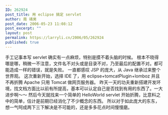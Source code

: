 ```yaml
---
ID: 262924
post_title: 用 eclipse 搞定 servlet
author: 南 靖男
post_date: 2006-05-23 11:08:12
post_excerpt: ""
layout: post
permalink: https://larryli.cn/2006/05/262924
published: true
---
```

手工记事本写 servlet 确实有一点麻烦，特别是摸不着头脑的时候。
根本不晓得哪是哪，稍微一不注意，文件名不对头或是目录不对，乃至最后的配置不对。都可能造成一样的错误，就是失败。
一直都感叹 JSP 的庞大，从 Java 继承过来整个世界观。
这次重新开始，选择 IDE 了，用 eclipse+tomcatPlugin+lomboz 并且不再折腾 Apache 只用 Tomcat 做网页服务器。
昨天一天的功夫重新搭建开发环境，找文档方面比以前有所提高，基本可以认定自己是否找到有用的东西了。一大进步啊～～
然后今天就找来一个简单的 HelloWorld servlet 开始折腾，比意料之中的简单，估计是前期已经消化了不少概念的东西。
所以对于如此庞大的东东，想一气呵成两下三下解决是不可能的，还是多多花点时间慢慢磨。